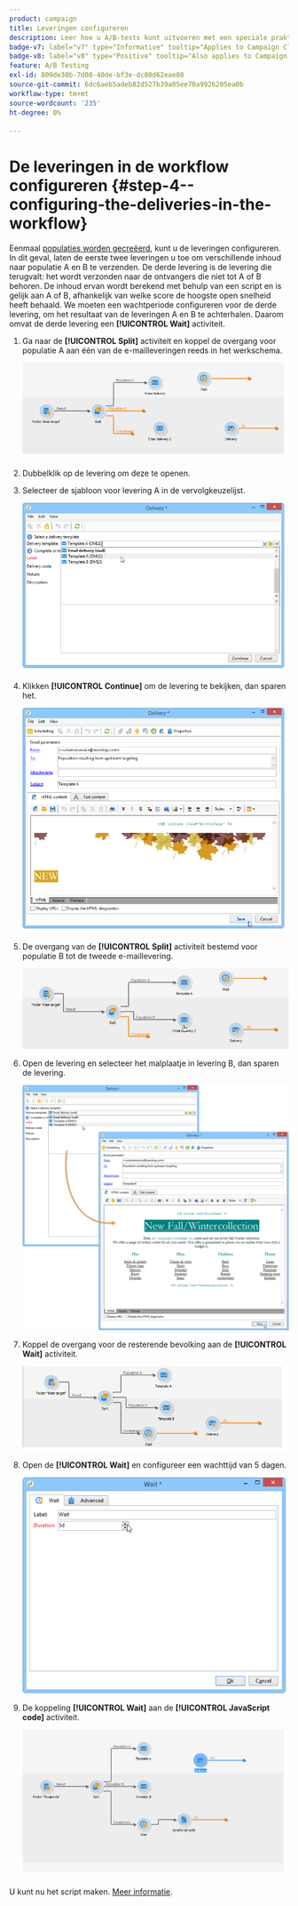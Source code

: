 ```yaml
---
product: campaign
title: Leveringen configureren
description: Leer hoe u A/B-tests kunt uitvoeren met een speciale praktijkcase
badge-v7: label="v7" type="Informative" tooltip="Applies to Campaign Classic v7"
badge-v8: label="v8" type="Positive" tooltip="Also applies to Campaign v8"
feature: A/B Testing
exl-id: 809de30b-7d08-40de-bf3e-dc80d62eae80
source-git-commit: 6dc6aeb5adeb82d527b39a05ee70a9926205ea0b
workflow-type: tm+mt
source-wordcount: '235'
ht-degree: 0%

---
```


# De leveringen in de workflow configureren {#step-4--configuring-the-deliveries-in-the-workflow}



Eenmaal [populaties worden gecreëerd](a-b-testing-uc-population-samples.md), kunt u de leveringen configureren. In dit geval, laten de eerste twee leveringen u toe om verschillende inhoud naar populatie A en B te verzenden. De derde levering is de levering die terugvalt: het wordt verzonden naar de ontvangers die niet tot A of B behoren. De inhoud ervan wordt berekend met behulp van een script en is gelijk aan A of B, afhankelijk van welke score de hoogste open snelheid heeft behaald. We moeten een wachtperiode configureren voor de derde levering, om het resultaat van de leveringen A en B te achterhalen. Daarom omvat de derde levering een **[!UICONTROL Wait]** activiteit.

1. Ga naar de **[!UICONTROL Split]** activiteit en koppel de overgang voor populatie A aan één van de e-mailleveringen reeds in het werkschema.

   ![](assets/use_case_abtesting_createdeliveries_001.png)

1. Dubbelklik op de levering om deze te openen.
1. Selecteer de sjabloon voor levering A in de vervolgkeuzelijst.

   ![](assets/use_case_abtesting_createdeliveries_003.png)

1. Klikken **[!UICONTROL Continue]** om de levering te bekijken, dan sparen het.

   ![](assets/use_case_abtesting_createdeliveries_002.png)

1. De overgang van de **[!UICONTROL Split]** activiteit bestemd voor populatie B tot de tweede e-maillevering.

   ![](assets/use_case_abtesting_createdeliveries_004.png)

1. Open de levering en selecteer het malplaatje in levering B, dan sparen de levering.

   ![](assets/use_case_abtesting_createdeliveries_005.png)

1. Koppel de overgang voor de resterende bevolking aan de **[!UICONTROL Wait]** activiteit.

   ![](assets/use_case_abtesting_createdeliveries_006.png)

1. Open de **[!UICONTROL Wait]** en configureer een wachttijd van 5 dagen.

   ![](assets/use_case_abtesting_createdeliveries_007.png)

1. De koppeling **[!UICONTROL Wait]** aan de **[!UICONTROL JavaScript code]** activiteit.

   ![](assets/use_case_abtesting_createdeliveries_008.png)

U kunt nu het script maken. [Meer informatie](a-b-testing-uc-script.md).

